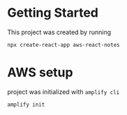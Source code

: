 # Getting Started

This project was created by running

```shell
npx create-react-app aws-react-notes
```

# AWS setup

project was initialized with `amplify cli`

```shell
amplify init
```
